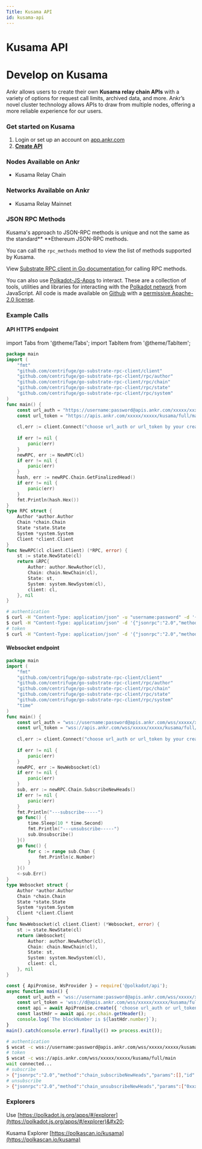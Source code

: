 ```yaml
---
Title: Kusama API
id: kusama-api
---
```


# Kusama API

# Develop on Kusama

Ankr allows users to create their own **Kusama relay chain APIs** with a variety of options for request call limits, archived data, and more. Ankr’s novel cluster technology allows APIs to draw from multiple nodes, offering a more reliable experience for our users.

### Get started on **Kusama**

1. Login or set up an account on [app.ankr.com](https://app.ankr.com/api/)
2. [**Create API**](https://app.ankr.com/apps/api)

### **Nodes Available on Ankr**

* Kusama Relay Chain

### **Networks Available on Ankr**

* Kusama Relay Mainnet

### JSON RPC Methods

Kusama's approach to JSON-RPC methods is unique and not the same as the standard** **Ethereum JSON-RPC methods.

You can call the `rpc_methods` method to view the list of methods supported by Kusama.

View [Substrate RPC client in Go documentation ](https://pkg.go.dev/github.com/centrifuge/go-substrate-rpc-client#section-documentation)for calling RPC methods.&#x20;

You can also use [Polkadot-JS-Apps](https://polkadot.js.org/docs/) to interact. These are a collection of tools, utilities and libraries for interacting with the [Polkadot network](https://polkadot.network) from JavaScript. All code is made available on [Github](https://github.com/polkadot-js/) with a [permissive Apache-2.0 license](https://en.wikipedia.org/wiki/Apache\_License#Version\_2.0).

### Example Calls

#### API HTTPS endpoint

import Tabs from '@theme/Tabs';
import TabItem from '@theme/TabItem';

<Tabs>
<TabItem value="go" label="Go">

```go
package main
import (
    "fmt"
    "github.com/centrifuge/go-substrate-rpc-client/client"
    "github.com/centrifuge/go-substrate-rpc-client/rpc/author"
    "github.com/centrifuge/go-substrate-rpc-client/rpc/chain"
    "github.com/centrifuge/go-substrate-rpc-client/rpc/state"
    "github.com/centrifuge/go-substrate-rpc-client/rpc/system"
)
func main() {
    const url_auth = "https://username:password@apis.ankr.com/xxxxx/xxxxx/kusama/full/main"    // authentication
    const url_token = "https://apis.ankr.com/xxxxx/xxxxx/kusama/full/main"                     // token
    
    cl,err := client.Connect("choose url_auth or url_token by your created type")
    
    if err != nil {
        panic(err)
    }
    newRPC, err := NewRPC(cl)
    if err != nil {
        panic(err)
    }
    hash, err := newRPC.Chain.GetFinalizedHead()
    if err != nil {
        panic(err)
    }
    fmt.Println(hash.Hex())
}
type RPC struct {
    Author *author.Author
    Chain *chain.Chain
    State *state.State
    System *system.System
    Client *client.Client
}
func NewRPC(cl client.Client) (*RPC, error) {
    st := state.NewState(cl)
    return &RPC{
        Author: author.NewAuthor(cl),
        Chain: chain.NewChain(cl),
        State: st,
        System: system.NewSystem(cl),
        client: cl,
    }, nil
}
```
</TabItem>
<TabItem value="curl" label="curl">

```bash
# authentication
$ curl -H "Content-Type: application/json" -u "username:password" -d '{"jsonrpc":"2.0","method":"chain_getBlock","params":[],"id":1}' https://apis.ankr.com/xxxxx/xxxxx/kusama/full/main
$ curl -H "Content-Type: application/json" -d '{"jsonrpc":"2.0","method":"chain_getBlock","params":[],"id":1}' https://username:password@apis.ankr.com/xxxxx/xxxxx/kusama/full/main
# token
$ curl -H "Content-Type: application/json" -d '{"jsonrpc":"2.0","method":"chain_getBlock","params":[],"id":1}' https://apis.ankr.com/xxxxx/xxxxx/kusama/full/main
```
</TabItem>
</Tabs>

#### Websocket endpoint

<Tabs>
<TabItem value="go" label="Go">

```go
package main
import (
    "fmt"
    "github.com/centrifuge/go-substrate-rpc-client/client"
    "github.com/centrifuge/go-substrate-rpc-client/rpc/author"
    "github.com/centrifuge/go-substrate-rpc-client/rpc/chain"
    "github.com/centrifuge/go-substrate-rpc-client/rpc/state"
    "github.com/centrifuge/go-substrate-rpc-client/rpc/system"
    "time"
)
func main() {
    const url_auth = "wss://username:password@apis.ankr.com/wss/xxxxx/xxxxx/kusama/full/main"    // authentication
    const url_token = "wss://apis.ankr.com/wss/xxxxx/xxxxx/kusama/full/main"                     // token
    
    cl,err := client.Connect("choose url_auth or url_token by your created type")
    
    if err != nil {
        panic(err)
    }
    newRPC, err := NewWebsocket(cl)
    if err != nil {
        panic(err)
    }
    sub, err := newRPC.Chain.SubscribeNewHeads()
    if err != nil {
        panic(err)
    }
    fmt.Println("---subscribe-----")
    go func() {
        time.Sleep(10 * time.Second)
        fmt.Println("---unsubscribe-----")
        sub.Unsubscribe()
    }()
    go func() {
        for c := range sub.Chan {
            fmt.Println(c.Number)
        }
    }()
    <-sub.Err()
}
type Websocket struct {
    Author *author.Author
    Chain *chain.Chain
    State *state.State
    System *system.System
    Client *client.Client
}
func NewWebsocket(cl client.Client) (*Websocket, error) {
    st := state.NewState(cl)
    return &Websocket{
        Author: author.NewAuthor(cl),
        Chain: chain.NewChain(cl),
        State: st,
        System: system.NewSystem(cl),
        client: cl,
    }, nil
}
```
</TabItem>
<TabItem value="javascript" label="javascript">

```javascript
const { ApiPromise, WsProvider } = require('@polkadot/api');
async function main() {
    const url_auth = 'wss://username:password@apis.ankr.com/wss/xxxxx/xxxxx/kusama/full/main'    // authentication
    const url_token = 'wss://d@apis.ankr.com/wss/xxxxx/xxxxx/kusama/full/main'                   // token
    const api = await ApiPromise.create({ 'choose url_auth or url_token by your created type' });
    const lastHdr = await api.rpc.chain.getHeader();
    console.log(`The blockNumber is ${lastHdr.number}`);
}
main().catch(console.error).finally(() => process.exit());
```
</TabItem>
<TabItem value="curl" label="Curl">

```bash
# authentication
$ wscat -c wss://username:password@apis.ankr.com/wss/xxxxx/xxxxx/kusama/full/main
# token
$ wscat -c wss://apis.ankr.com/wss/xxxxx/xxxxx/kusama/full/main
wait connected...
# subscribe
> {"jsonrpc":"2.0","method":"chain_subscribeNewHeads","params":[],"id":1}
# unsubscribe
> {"jsonrpc":"2.0","method":"chain_unsubscribeNewHeads","params":["0xxxxxxxxxxxxxxx"],"id":1}
```
</TabItem>
</Tabs>

### Explorers

Use [https://polkadot.js.org/apps/#/explorer](https://polkadot.js.org/apps/#/explorer)&#x20;

Kusama Explorer [https://polkascan.io/kusama](https://polkascan.io/kusama)
